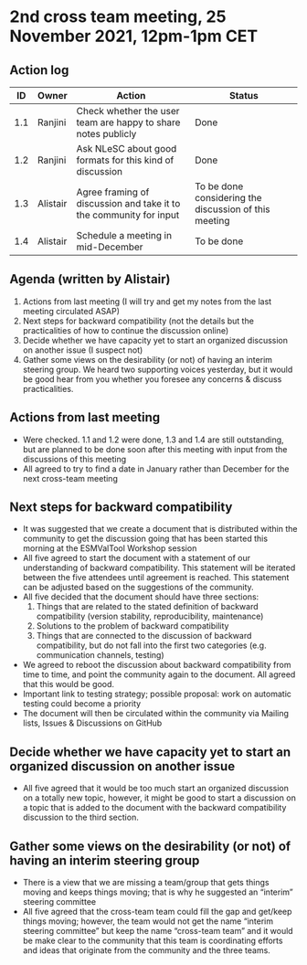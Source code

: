 # 2nd cross team meeting, 25 November 2021, 12pm-1pm CET

## Action log

|ID	|Owner	|Action	|Status   |
|---|---|---|---|
|1.1	|Ranjini	|Check whether the user team are happy to share notes publicly	|Done |
|1.2	|Ranjini	|Ask NLeSC about good formats for this kind of discussion	|Done |
|1.3	|Alistair	|Agree framing of discussion and take it to the community for input	|To be done considering the discussion of this meeting |
|1.4	|Alistair	|Schedule a meeting in mid-December	|To be done |


## Agenda (written by Alistair)
1.	Actions from last meeting (I will try and get my notes from the last meeting circulated ASAP)
2.	Next steps for backward compatibility (not the details but the practicalities of how to continue the discussion online)
3.	Decide whether we have capacity yet to start an organized discussion on another issue (I suspect not)
4.	Gather some views on the desirability (or not) of having an interim steering group. We heard two supporting voices yesterday, but it would be good hear from you whether you foresee any concerns & discuss practicalities.

## Actions from last meeting
* Were checked. 1.1 and 1.2 were done, 1.3 and 1.4 are still outstanding, but are planned to be done soon after this meeting with input from the discussions of this meeting
* All agreed to try to find a date in January rather than December for the next cross-team meeting

## Next steps for backward compatibility
* It was suggested that we create a document that is distributed within the community to get the discussion going that has been started this morning at the ESMValTool Workshop session
* All five agreed to start the document with a statement of our understanding of backward compatibility. This statement will be iterated between the five attendees until agreement is reached. This statement can be adjusted based on the suggestions of the community. 
* All five decided that the document should have three sections:
  1. Things that are related to the stated definition of backward compatibility (version stability, reproducibility, maintenance)
  2. Solutions to the problem of backward compatibility
  3. Things that are connected to the discussion of backward compatibility, but do not fall into the first two categories (e.g. communication channels, testing)
* We agreed to reboot the discussion about backward compatibility from time to time, and point the community again to the document. All agreed that this would be good.
* Important link to testing strategy; possible proposal: work on automatic testing could become a priority
* The document will then be circulated within the community via Mailing lists, Issues & Discussions on GitHub

## Decide whether we have capacity yet to start an organized discussion on another issue
* All five agreed that it would be too much start an organized discussion on a totally new topic, however, it might be good to start a discussion on a topic that is added to the document with the backward compatibility discussion to the third section.

## Gather some views on the desirability (or not) of having an interim steering group
* There is a view that we are missing a team/group that gets things moving and keeps things moving; that is why he suggested an “interim” steering committee
* All five agreed that the cross-team team could fill the gap and get/keep things moving; however, the team would not get the name “interim steering committee” but keep the name “cross-team team” and it would be make clear to the community that this team is coordinating efforts and ideas that originate from the community and the three teams.

